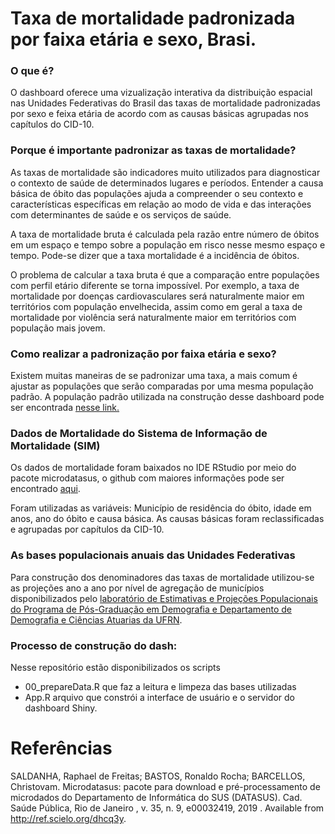 # Taxa de mortalidade padronizada por faixa etária e sexo, Brasi.


### O que é?
O dashboard oferece uma vizualização interativa da distribuição espacial nas Unidades Federativas do Brasil das taxas de mortalidade padronizadas por sexo e feixa etária
de acordo com as causas básicas agrupadas nos capítulos do CID-10.

### Porque é importante padronizar as taxas de mortalidade?
As taxas de mortalidade são indicadores muito utilizados para diagnosticar o contexto de saúde de determinados lugares e períodos. Entender a causa básica de óbito das populações ajuda a compreender o seu contexto e características específicas em relação ao modo de vida e das interações com  determinantes de saúde e os serviços de saúde.

A taxa de mortalidade bruta é calculada pela razão entre número de óbitos em um espaço e tempo sobre a população em risco nesse mesmo espaço e tempo. Pode-se dizer que a taxa mortalidade é a incidência de óbitos.

O problema de calcular a taxa bruta é que a comparação entre populações com perfil etário diferente se torna impossível. Por exemplo, a taxa de mortalidade por doenças cardiovasculares será naturalmente maior em territórios com população envelhecida, assim como em geral a taxa de mortalidade por violência será naturalmente maior em territórios com população mais jovem. 

### Como realizar a padronização por faixa etária e sexo?
Existem muitas maneiras de se padronizar uma taxa, a mais comum é  ajustar as populações que serão comparadas por uma mesma população padrão. 
A população padrão utilizada na construção desse dashboard pode ser encontrada [nesse link.](https://www.opendata.nhs.scot/pt_PT/dataset/standard-populations/resource/2f493d21-fd39-48f9-ad6a-9b2c95b32e30?view_id=ce366795-6a5f-483e-8f42-a9dafe239582)

### Dados de Mortalidade do Sistema de Informação de Mortalidade (SIM)
Os dados de mortalidade foram baixados no IDE RStudio por meio do pacote microdatasus, o github com maiores informações pode ser encontrado [aqui](https://github.com/rfsaldanha/microdatasus).

Foram utilizadas as variáveis: Município de residência do óbito, idade em anos, ano do óbito e causa básica.
As causas básicas foram reclassificadas e agrupadas por capítulos da CID-10.

### As bases populacionais anuais das Unidades Federativas
Para construção dos denominadores das taxas de mortalidade utilizou-se as projeções ano a ano por nível de agregação de municípios disponibilizados pelo [laboratório de Estimativas e Projeções Populacionais do Programa de Pós-Graduação em Demografia e Departamento de Demografia e Ciências Atuarias da UFRN](https://demografiaufrn.net/projecao-populacional/).

### Processo de construção do dash:
Nesse repositório estão disponibilizados os scripts 
* 00_prepareData.R que faz a leitura e limpeza das bases utilizadas
* App.R arquivo que constrói a interface de usuário e o servidor do dashboard Shiny.
# Referências

SALDANHA, Raphael de Freitas; BASTOS, Ronaldo Rocha; BARCELLOS, Christovam. Microdatasus: pacote para download e pré-processamento de microdados do Departamento de Informática do SUS (DATASUS). Cad. Saúde Pública, Rio de Janeiro , v. 35, n. 9, e00032419, 2019 . Available from http://ref.scielo.org/dhcq3y.

